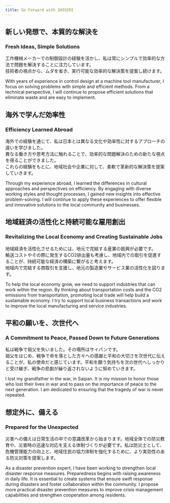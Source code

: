 ```yaml
---
title: Go Forward with SHIOIRI
---
```


## 新しい発想で、本質的な解決を
### Fresh Ideas, Simple Solutions

工作機械メーカーでの制御設計の経験を活かし、私は常にシンプルで効率的な方法で問題を解決することに注力しています。  
技術者の視点から、ムダを省き、実行可能な効率的な解決策を提案し続けます。

With years of experience in control design at a machine tool manufacturer, I focus on solving problems with simple and efficient methods. From a technical perspective, I will continue to propose efficient solutions that eliminate waste and are easy to implement.

## 海外で学んだ効率性
### Efficiency Learned Abroad

海外での経験を通じて、私は日本とは異なる文化や効率性に対するアプローチの違いを学びました。  
異なる働き方や思考方法に触れることで、効率的な問題解決のための新たな視点を得ることができました。  
これらの経験をもとに、地域社会や企業に対して、柔軟で革新的な解決策を提案していきます。

Through my experience abroad, I learned the differences in cultural approaches and perspectives on efficiency. By engaging with diverse working styles and thought processes, I gained new insights into effective problem-solving. I will continue to apply these experiences to offer flexible and innovative solutions to the local community and businesses.

## 地域経済の活性化と持続可能な雇用創出
### Revitalizing the Local Economy and Creating Sustainable Jobs

地域経済を活性化させるためには、地元で完結する産業の振興が必要です。  
輸送コストやその際に発生するCO2排出量も考慮し、地域内での取引を促進することが、持続可能な経済の構築に繋がると考えます。  
地域内で完結する商取引を支援し、地元の製造業やサービス業の活性化を図ります。

To help the local economy grow, we need to support industries that can work within the region. By thinking about transportation costs and the CO2 emissions from transportation, promoting local trade will help build a sustainable economy. I try to support local business transactions and work to improve the local manufacturing and service industries.

## 平和の願いを、次世代へ
### A Commitment to Peace, Passed Down to Future Generations

私は戦争で祖父を失いました。その場所はサイパンです。  
祖父をはじめ、戦争で命を落とした方々への感謝と平和の大切さを次世代に伝えることが、私の使命だと感じています。平和を願う気持ちを次の世代へしっかりと受け継ぎ、戦争の悲劇が繰り返されないように努めていきます。

I lost my grandfather in the war, in Saipan. It is my mission to honor those who lost their lives in war and to pass on the importance of peace to the next generation. I am dedicated to ensuring that the tragedy of war is never repeated.

## 想定外に、備える
### Prepared for the Unexpected

災害への備えは日常生活の中での意識改革から始まります。地域全体での防災教育や、災害時の迅速な対応を支える体制づくりが必要です。私は防災士として、危機管理能力の向上と、地域住民の協力体制を強化するために、より実効性のある防災対策を提案します。

As a disaster prevention expert, I have been working to strengthen local disaster response measures. Preparedness begins with raising awareness in daily life. It is essential to create systems that ensure swift response during disasters and foster collaboration within the community. I propose more practical disaster prevention measures to improve crisis management capabilities and strengthen cooperation among residents.

